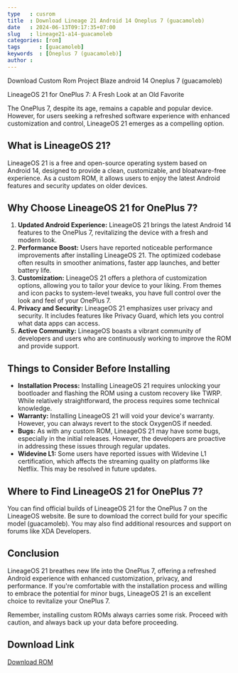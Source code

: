 ```yaml
---
type   : cusrom
title  : Download Lineage 21 Android 14 Oneplus 7 (guacamoleb)
date   : 2024-06-13T09:17:35+07:00
slug   : lineage21-a14-guacamoleb
categories: [rom]
tags      : [guacamoleb]
keywords  : [Oneplus 7 (guacamoleb)]
author :
---
```


Download Custom Rom Project Blaze android 14 Oneplus 7 (guacamoleb)

LineageOS 21 for OnePlus 7: A Fresh Look at an Old Favorite

The OnePlus 7, despite its age, remains a capable and popular device. However, for users seeking a refreshed software experience with enhanced customization and control, LineageOS 21 emerges as a compelling option.

## What is LineageOS 21?

LineageOS 21 is a free and open-source operating system based on Android 14, designed to provide a clean, customizable, and bloatware-free experience. As a custom ROM, it allows users to enjoy the latest Android features and security updates on older devices.

## Why Choose LineageOS 21 for OnePlus 7?

1. **Updated Android Experience:** LineageOS 21 brings the latest Android 14 features to the OnePlus 7, revitalizing the device with a fresh and modern look.
2. **Performance Boost:** Users have reported noticeable performance improvements after installing LineageOS 21. The optimized codebase often results in smoother animations, faster app launches, and better battery life.
3. **Customization:** LineageOS 21 offers a plethora of customization options, allowing you to tailor your device to your liking. From themes and icon packs to system-level tweaks, you have full control over the look and feel of your OnePlus 7.
4. **Privacy and Security:** LineageOS 21 emphasizes user privacy and security. It includes features like Privacy Guard, which lets you control what data apps can access.
5. **Active Community:** LineageOS boasts a vibrant community of developers and users who are continuously working to improve the ROM and provide support.

## Things to Consider Before Installing

* **Installation Process:** Installing LineageOS 21 requires unlocking your bootloader and flashing the ROM using a custom recovery like TWRP. While relatively straightforward, the process requires some technical knowledge.
* **Warranty:** Installing LineageOS 21 will void your device's warranty. However, you can always revert to the stock OxygenOS if needed.
* **Bugs:** As with any custom ROM, LineageOS 21 may have some bugs, especially in the initial releases. However, the developers are proactive in addressing these issues through regular updates.
* **Widevine L1:** Some users have reported issues with Widevine L1 certification, which affects the streaming quality on platforms like Netflix. This may be resolved in future updates.

## Where to Find LineageOS 21 for OnePlus 7?

You can find official builds of LineageOS 21 for the OnePlus 7 on the LineageOS website. Be sure to download the correct build for your specific model (guacamoleb). You may also find additional resources and support on forums like XDA Developers.

## Conclusion

LineageOS 21 breathes new life into the OnePlus 7, offering a refreshed Android experience with enhanced customization, privacy, and performance. If you're comfortable with the installation process and willing to embrace the potential for minor bugs, LineageOS 21 is an excellent choice to revitalize your OnePlus 7.

Remember, installing custom ROMs always carries some risk. Proceed with caution, and always back up your data before proceeding.


## Download Link
[Download ROM](https://t.me/wahyu6070files/754?single)

